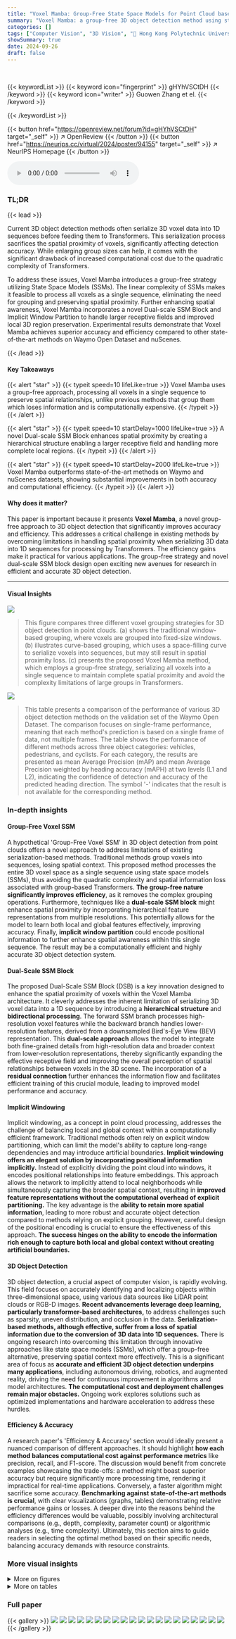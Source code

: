 ```yaml
---
title: "Voxel Mamba: Group-Free State Space Models for Point Cloud based 3D Object Detection"
summary: "Voxel Mamba: a group-free 3D object detection method using state space models, achieving higher accuracy and efficiency by overcoming limitations of serialization-based Transformers."
categories: []
tags: ["Computer Vision", "3D Vision", "🏢 Hong Kong Polytechnic University",]
showSummary: true
date: 2024-09-26
draft: false
---
```


<br>

{{< keywordList >}}
{{< keyword icon="fingerprint" >}} gHYhVSCtDH {{< /keyword >}}
{{< keyword icon="writer" >}} Guowen Zhang et el. {{< /keyword >}}
 
{{< /keywordList >}}

{{< button href="https://openreview.net/forum?id=gHYhVSCtDH" target="_self" >}}
↗ OpenReview
{{< /button >}}
{{< button href="https://neurips.cc/virtual/2024/poster/94155" target="_self" >}}
↗ NeurIPS Homepage
{{< /button >}}


<audio controls>
    <source src="https://ai-paper-reviewer.com/gHYhVSCtDH/podcast.wav" type="audio/wav">
    Your browser does not support the audio element.
</audio>


### TL;DR


{{< lead >}}

Current 3D object detection methods often serialize 3D voxel data into 1D sequences before feeding them to Transformers.  This serialization process sacrifices the spatial proximity of voxels, significantly affecting detection accuracy. While enlarging group sizes can help, it comes with the significant drawback of increased computational cost due to the quadratic complexity of Transformers. 

To address these issues, Voxel Mamba introduces a group-free strategy utilizing State Space Models (SSMs).  The linear complexity of SSMs makes it feasible to process all voxels as a single sequence, eliminating the need for grouping and preserving spatial proximity.  Further enhancing spatial awareness, Voxel Mamba incorporates a novel Dual-scale SSM Block and Implicit Window Partition to handle larger receptive fields and improved local 3D region preservation.  Experimental results demonstrate that Voxel Mamba achieves superior accuracy and efficiency compared to other state-of-the-art methods on Waymo Open Dataset and nuScenes.

{{< /lead >}}


#### Key Takeaways

{{< alert "star" >}}
{{< typeit speed=10 lifeLike=true >}} Voxel Mamba uses a group-free approach, processing all voxels in a single sequence to preserve spatial relationships, unlike previous methods that group them which loses information and is computationally expensive. {{< /typeit >}}
{{< /alert >}}

{{< alert "star" >}}
{{< typeit speed=10 startDelay=1000 lifeLike=true >}} A novel Dual-scale SSM Block enhances spatial proximity by creating a hierarchical structure enabling a larger receptive field and handling more complete local regions. {{< /typeit >}}
{{< /alert >}}

{{< alert "star" >}}
{{< typeit speed=10 startDelay=2000 lifeLike=true >}} Voxel Mamba outperforms state-of-the-art methods on Waymo and nuScenes datasets, showing substantial improvements in both accuracy and computational efficiency. {{< /typeit >}}
{{< /alert >}}

#### Why does it matter?
This paper is important because it presents **Voxel Mamba**, a novel group-free approach to 3D object detection that significantly improves accuracy and efficiency. This addresses a critical challenge in existing methods by overcoming limitations in handling spatial proximity when serializing 3D data into 1D sequences for processing by Transformers. The efficiency gains make it practical for various applications.  The group-free strategy and novel dual-scale SSM block design open exciting new avenues for research in efficient and accurate 3D object detection.

------
#### Visual Insights



![](https://ai-paper-reviewer.com/gHYhVSCtDH/figures_1_1.jpg)

> This figure compares three different voxel grouping strategies for 3D object detection in point clouds. (a) shows the traditional window-based grouping, where voxels are grouped into fixed-size windows. (b) illustrates curve-based grouping, which uses a space-filling curve to serialize voxels into sequences, but may still result in spatial proximity loss.  (c) presents the proposed Voxel Mamba method, which employs a group-free strategy, serializing all voxels into a single sequence to maintain complete spatial proximity and avoid the complexity limitations of large groups in Transformers.





![](https://ai-paper-reviewer.com/gHYhVSCtDH/tables_6_1.jpg)

> This table presents a comparison of the performance of various 3D object detection methods on the validation set of the Waymo Open Dataset.  The comparison focuses on single-frame performance, meaning that each method's prediction is based on a single frame of data, not multiple frames.  The table shows the performance of different methods across three object categories: vehicles, pedestrians, and cyclists.  For each category, the results are presented as mean Average Precision (mAP) and mean Average Precision weighted by heading accuracy (mAPH) at two levels (L1 and L2), indicating the confidence of detection and accuracy of the predicted heading direction.  The symbol '-' indicates that the result is not available for the corresponding method.





### In-depth insights


#### Group-Free Voxel SSM
A hypothetical 'Group-Free Voxel SSM' in 3D object detection from point clouds offers a novel approach to address limitations of existing serialization-based methods.  Traditional methods group voxels into sequences, losing spatial context. This proposed method processes the entire 3D voxel space as a single sequence using state space models (SSMs), thus avoiding the quadratic complexity and spatial information loss associated with group-based Transformers.  **The group-free nature significantly improves efficiency**, as it removes the complex grouping operations.  Furthermore, techniques like a **dual-scale SSM block** might enhance spatial proximity by incorporating hierarchical feature representations from multiple resolutions. This potentially allows for the model to learn both local and global features effectively, improving accuracy. Finally, **implicit window partition** could encode positional information to further enhance spatial awareness within this single sequence. The result may be a computationally efficient and highly accurate 3D object detection system.

#### Dual-Scale SSM Block
The proposed Dual-Scale SSM Block (DSB) is a key innovation designed to enhance the spatial proximity of voxels within the Voxel Mamba architecture.  It cleverly addresses the inherent limitation of serializing 3D voxel data into a 1D sequence by introducing a **hierarchical structure** and **bidirectional processing**. The forward SSM branch processes high-resolution voxel features while the backward branch handles lower-resolution features, derived from a downsampled Bird's-Eye View (BEV) representation. This **dual-scale approach** allows the model to integrate both fine-grained details from high-resolution data and broader context from lower-resolution representations, thereby significantly expanding the effective receptive field and improving the overall perception of spatial relationships between voxels in the 3D scene.  The incorporation of a **residual connection** further enhances the information flow and facilitates efficient training of this crucial module, leading to improved model performance and accuracy.

#### Implicit Windowing
Implicit windowing, as a concept in point cloud processing, addresses the challenge of balancing local and global context within a computationally efficient framework.  Traditional methods often rely on explicit window partitioning, which can limit the model's ability to capture long-range dependencies and may introduce artificial boundaries. **Implicit windowing offers an elegant solution by incorporating positional information implicitly.** Instead of explicitly dividing the point cloud into windows, it encodes positional relationships into feature embeddings. This approach allows the network to implicitly attend to local neighborhoods while simultaneously capturing the broader spatial context, resulting in **improved feature representations without the computational overhead of explicit partitioning.**  The key advantage is the **ability to retain more spatial information**, leading to more robust and accurate object detection compared to methods relying on explicit grouping.  However, careful design of the positional encoding is crucial to ensure the effectiveness of this approach. **The success hinges on the ability to encode the information rich enough to capture both local and global context without creating artificial boundaries.**

#### 3D Object Detection
3D object detection, a crucial aspect of computer vision, is rapidly evolving.  This field focuses on accurately identifying and localizing objects within three-dimensional space, using various data sources like LiDAR point clouds or RGB-D images.  **Recent advancements leverage deep learning, particularly transformer-based architectures,** to address challenges such as sparsity, uneven distribution, and occlusion in the data.  **Serialization-based methods, although effective, suffer from a loss of spatial information due to the conversion of 3D data into 1D sequences.**  There is ongoing research into overcoming this limitation through innovative approaches like state space models (SSMs), which offer a group-free alternative, preserving spatial context more effectively.  This is a significant area of focus as **accurate and efficient 3D object detection underpins many applications**, including autonomous driving, robotics, and augmented reality, driving the need for continuous improvement in algorithms and model architectures.  **The computational cost and deployment challenges remain major obstacles.** Ongoing work explores solutions such as optimized implementations and hardware acceleration to address these hurdles.

#### Efficiency & Accuracy
A research paper's 'Efficiency & Accuracy' section would ideally present a nuanced comparison of different approaches.  It should highlight **how each method balances computational cost against performance metrics** like precision, recall, and F1-score.  The discussion would benefit from concrete examples showcasing the trade-offs: a method might boast superior accuracy but require significantly more processing time, rendering it impractical for real-time applications.  Conversely, a faster algorithm might sacrifice some accuracy.  **Benchmarking against state-of-the-art methods is crucial**, with clear visualizations (graphs, tables) demonstrating relative performance gains or losses.  A deeper dive into the reasons behind the efficiency differences would be valuable, possibly involving architectural comparisons (e.g., depth, complexity, parameter count) or algorithmic analyses (e.g., time complexity).  Ultimately, this section aims to guide readers in selecting the optimal method based on their specific needs, balancing accuracy demands with resource constraints.


### More visual insights

<details>
<summary>More on figures
</summary>


![](https://ai-paper-reviewer.com/gHYhVSCtDH/figures_3_1.jpg)

> This figure illustrates the overall architecture of Voxel Mamba, a novel 3D object detection model based on state space models (SSMs).  The top panel shows the complete architecture, highlighting the use of multiple Dual-scale SSM Blocks (DSBs), a forward SSM branch and a backward SSM branch to process the voxel sequence. The bottom panel provides a detailed view of the DSB, showing how the forward and backward SSMs operate with downsampling and upsampling operations to integrate high and low-resolution information for improved spatial proximity. The model uses Hilbert Input Layer to serialize voxels from point clouds into a single sequence before feeding into the SSMs.


![](https://ai-paper-reviewer.com/gHYhVSCtDH/figures_8_1.jpg)

> This figure shows a comparison of different 3D object detection methods on the Waymo Open Dataset, plotting their performance (measured by mean Average Precision at level 2, mAPH/L2) against their inference speed (frames per second, FPS).  It visually compares the trade-off between accuracy and efficiency for various state-of-the-art methods, including Voxel Mamba, DSVT-Voxel, LargeKernel3D, PV-RCNN++, VoxSet, SST, Part_A2, CenterPoint-Voxel, CenterPoint-Pillar, Second, and PointPillar.  The plot helps to understand how Voxel Mamba stands out in terms of both high accuracy and speed compared to other methods.


![](https://ai-paper-reviewer.com/gHYhVSCtDH/figures_9_1.jpg)

> This figure compares the effective receptive fields (ERFs) of three different methods for 3D object detection: Voxel Mamba (group-free), a group-based bidirectional Mamba, and DSVT (window-based).  The ERF visualizations illustrate the extent to which each method can effectively capture contextual information from the point cloud data.  Voxel Mamba's larger ERF is highlighted, showing its advantage in capturing more comprehensive local regions in 3D space compared to the other two methods.


</details>




<details>
<summary>More on tables
</summary>


![](https://ai-paper-reviewer.com/gHYhVSCtDH/tables_6_2.jpg)
> This table compares the performance of Voxel Mamba against other state-of-the-art 3D object detection methods on the Waymo Open Dataset test set.  The metrics used are Level 1 and Level 2 mean average precision (mAP) and mean average precision with heading accuracy (mAPH) for all object categories (ALL), vehicles, pedestrians, and cyclists.  The '3f' designation indicates results obtained using a three-frame model, representing temporal context.

![](https://ai-paper-reviewer.com/gHYhVSCtDH/tables_7_1.jpg)
> This table compares the performance of Voxel Mamba with other state-of-the-art 3D object detection methods on the nuScenes validation dataset.  The metrics used include NDS (NuScenes Detection Score), mAP (mean Average Precision), and per-category AP (Average Precision) for various object classes (Car, Truck, Bus, Train, Trailer, Cyclist, Pedestrian, Motorcycle, Bicycle, Construction Vehicle, Barrier).  It showcases the competitive performance of Voxel Mamba in terms of overall accuracy and class-specific performance.

![](https://ai-paper-reviewer.com/gHYhVSCtDH/tables_7_2.jpg)
> This table presents a comparison of the proposed Voxel Mamba model's performance against several state-of-the-art 3D object detection methods on the nuScenes test dataset.  The metrics used for comparison include the nuScenes Detection Score (NDS) and mean Average Precision (mAP), broken down by object category (Car, Truck, Bus, Trailer, Construction Vehicle, Pedestrian, Motorcycle, Bicycle, Traffic Cone, Barrier).  The table highlights Voxel Mamba's competitive performance, showcasing its improved accuracy compared to existing methods.

![](https://ai-paper-reviewer.com/gHYhVSCtDH/tables_8_1.jpg)
> This table compares the GPU memory usage of Voxel Mamba with other state-of-the-art 3D object detection methods.  It shows that Voxel Mamba, using SSMs, is more memory-efficient than methods based on Transformers or SpCNN, while achieving comparable or better accuracy.

![](https://ai-paper-reviewer.com/gHYhVSCtDH/tables_8_2.jpg)
> This table presents the ablation study results conducted on the nuScenes validation dataset. It explores the impact of different components and design choices of the proposed Voxel Mamba model on its performance, as measured by mAP and NDS.  Specifically, it investigates the effects of different space-filling curves, the dual-scale SSM block (DSB) with varying downsampling rates, the implicit window partition (IWP), and positional embeddings on model accuracy.  The table allows for a detailed comparison of the contributions of each component towards the overall performance gains.

![](https://ai-paper-reviewer.com/gHYhVSCtDH/tables_8_3.jpg)
> This table presents the ablation study results on the nuScenes validation dataset. It shows the impact of each component of the proposed Voxel Mamba model on the mAP and NDS metrics. The baseline is Centerpoint-Pillar, and the components added sequentially are bidirectional SSMs (with Hilbert curve), Voxel, DSB (Dual-scale SSM Block), and IWP (Implicit Window Partition).  The table demonstrates how each addition improves performance. 

![](https://ai-paper-reviewer.com/gHYhVSCtDH/tables_8_4.jpg)
> This ablation study investigates the impact of different components and hyperparameters of the Voxel Mamba model on the nuScenes dataset.  Specifically, it evaluates the effects of different space-filling curves, downsampling rates in the Dual-scale SSM Block (DSB), the Implicit Window Partition (IWP), and positional embeddings. The results, presented as mAP and NDS scores, demonstrate the contributions of each component and the optimal hyperparameter settings for improved performance.

![](https://ai-paper-reviewer.com/gHYhVSCtDH/tables_8_5.jpg)
> This table presents ablation study results on the nuScenes validation dataset. It investigates the impact of different components and hyperparameters of the proposed Voxel Mamba model on its performance, measured by mAP and NDS.  The ablation experiments cover various aspects: space-filling curves, components of Voxel Mamba (bidirectional SSMs, voxel representation, DSB, and IWP), downsampling rates of DSB, and positional embedding methods.  The baseline used in part (d) is CenterPoint-Pillar.

</details>




### Full paper

{{< gallery >}}
<img src="https://ai-paper-reviewer.com/gHYhVSCtDH/1.png" class="grid-w50 md:grid-w33 xl:grid-w25" />
<img src="https://ai-paper-reviewer.com/gHYhVSCtDH/2.png" class="grid-w50 md:grid-w33 xl:grid-w25" />
<img src="https://ai-paper-reviewer.com/gHYhVSCtDH/3.png" class="grid-w50 md:grid-w33 xl:grid-w25" />
<img src="https://ai-paper-reviewer.com/gHYhVSCtDH/4.png" class="grid-w50 md:grid-w33 xl:grid-w25" />
<img src="https://ai-paper-reviewer.com/gHYhVSCtDH/5.png" class="grid-w50 md:grid-w33 xl:grid-w25" />
<img src="https://ai-paper-reviewer.com/gHYhVSCtDH/6.png" class="grid-w50 md:grid-w33 xl:grid-w25" />
<img src="https://ai-paper-reviewer.com/gHYhVSCtDH/7.png" class="grid-w50 md:grid-w33 xl:grid-w25" />
<img src="https://ai-paper-reviewer.com/gHYhVSCtDH/8.png" class="grid-w50 md:grid-w33 xl:grid-w25" />
<img src="https://ai-paper-reviewer.com/gHYhVSCtDH/9.png" class="grid-w50 md:grid-w33 xl:grid-w25" />
<img src="https://ai-paper-reviewer.com/gHYhVSCtDH/10.png" class="grid-w50 md:grid-w33 xl:grid-w25" />
<img src="https://ai-paper-reviewer.com/gHYhVSCtDH/11.png" class="grid-w50 md:grid-w33 xl:grid-w25" />
<img src="https://ai-paper-reviewer.com/gHYhVSCtDH/12.png" class="grid-w50 md:grid-w33 xl:grid-w25" />
<img src="https://ai-paper-reviewer.com/gHYhVSCtDH/13.png" class="grid-w50 md:grid-w33 xl:grid-w25" />
<img src="https://ai-paper-reviewer.com/gHYhVSCtDH/14.png" class="grid-w50 md:grid-w33 xl:grid-w25" />
<img src="https://ai-paper-reviewer.com/gHYhVSCtDH/15.png" class="grid-w50 md:grid-w33 xl:grid-w25" />
<img src="https://ai-paper-reviewer.com/gHYhVSCtDH/16.png" class="grid-w50 md:grid-w33 xl:grid-w25" />
<img src="https://ai-paper-reviewer.com/gHYhVSCtDH/17.png" class="grid-w50 md:grid-w33 xl:grid-w25" />
<img src="https://ai-paper-reviewer.com/gHYhVSCtDH/18.png" class="grid-w50 md:grid-w33 xl:grid-w25" />
<img src="https://ai-paper-reviewer.com/gHYhVSCtDH/19.png" class="grid-w50 md:grid-w33 xl:grid-w25" />
<img src="https://ai-paper-reviewer.com/gHYhVSCtDH/20.png" class="grid-w50 md:grid-w33 xl:grid-w25" />
{{< /gallery >}}